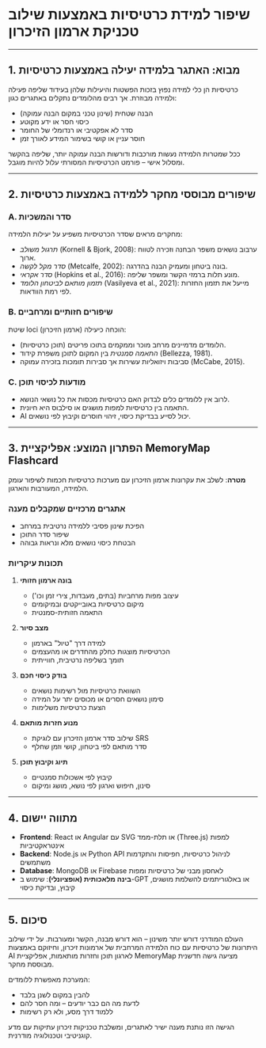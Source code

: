# שיפור למידת כרטיסיות באמצעות שילוב טכניקת ארמון הזיכרון

---

## 1. מבוא: האתגר בלמידה יעילה באמצעות כרטיסיות

כרטיסיות הן כלי למידה נפוץ בזכות הפשטות והיעילות שלהן בעידוד שליפה פעילה ולמידה מבוזרת. אך רבים מהלומדים נתקלים באתגרים כגון:

* הבנה שטחית (שינון טכני במקום הבנה עמוקה)
* כיסוי חסר או ידע מקוטע
* סדר לא אפקטיבי או רנדומלי של החומר
* חוסר עניין או קושי בשימור המידע לאורך זמן

ככל שמטרות הלמידה נעשות מורכבות ודורשות הבנה עמוקה יותר, שליפה בהקשר ומסלול אישי – פורמט הכרטיסיות המסורתי עלול להיות מוגבל.

---

## 2. שיפורים מבוססי מחקר ללמידה באמצעות כרטיסיות

### A. סדר והמשכיות

מחקרים מראים שסדר הכרטיסיות משפיע על יעילות הלמידה:

* *תרגול משולב* (Kornell & Bjork, 2008): ערבוב נושאים משפר הבחנה וזכירה לטווח ארוך.
* *סדר מקל לקשה* (Metcalfe, 2002): בונה ביטחון ומעמיק הבנה בהדרגה.
* *סדר אקראי* (Hopkins et al., 2016): מונע תלות ברמזי הקשר ומשפר שליפה.
* *תזמון מותאם לביטחון הלומד* (Vasilyeva et al., 2021): מייעל את תזמון החזרות לפי רמת הוודאות.

### B. שיפורים חזותיים ומרחביים

שיטת loci (ארמון הזיכרון) הוכחה כיעילה:

* הלומדים מדמיינים מרחב מוכר וממקמים בתוכו פריטים (תוכן כרטיסיות).
* *התאמה סמנטית* בין המקום לתוכן משפרת קידוד (Bellezza, 1981).
* סביבות ויזואליות עשירות אך סבירות תומכות בזכירה עמוקה (McCabe, 2015).

### C. מודעות לכיסוי תוכן

* לרוב אין ללומדים כלים לבדוק האם כרטיסיות מכסות את כל נושאי הנושא.
* התאמה בין כרטיסיות למפות מושגים או סילבוס היא חיונית.
* AI יכול לסייע בבדיקת כיסוי, זיהוי חוסרים וקיבוץ לפי נושאים.

---

## 3. הפתרון המוצע: אפליקציית MemoryMap Flashcard

**מטרה**: לשלב את עקרונות ארמון הזיכרון עם מערכות כרטיסיות חכמות לשיפור עומק הלמידה, המעורבות והארגון.

### אתגרים מרכזיים שמקבלים מענה

* הפיכת שינון פסיבי ללמידה נרטיבית במרחב
* שיפור סדר התוכן
* הבטחת כיסוי נושאים מלא ונראות גבוהה

### תכונות עיקריות

1. **בונה ארמון חזותי**

   * עיצוב מפות מרחביות (בתים, מעבדות, צירי זמן וכו')
   * מיקום כרטיסיות באובייקטים ובמיקומים
   * התאמה חזותית-סמנטית

2. **מצב סיור**

   * למידה דרך "טיול" בארמון
   * הכרטיסיות מוצגות כחלק מהחדרים או מהעצמים
   * תומך בשליפה נרטיבית, חווייתית

3. **בודק כיסוי חכם**

   * השוואת כרטיסיות מול רשימות נושאים
   * סימון נושאים חסרים או מכוסים יתר על המידה
   * הצעת כרטיסיות משלימות

4. **מנוע חזרות מותאם**

   * שילוב סדר ארמון הזיכרון עם לוגיקת SRS
   * סדר מותאם לפי ביטחון, קושי וזמן שחלף

5. **תיוג וקיבוץ תוכן**

   * קיבוץ לפי אשכולות סמנטיים
   * סינון, חיפוש וארגון לפי נושא, מושג ומיקום

---

## 4. מתווה יישום

* **Frontend**: React או Angular עם SVG או תלת-ממד (Three.js) למפות אינטראקטיביות
* **Backend**: Node.js או Python API לניהול כרטיסיות, חפיסות והתקדמות משתמשים
* **Database**: MongoDB או Firebase לאחסון מבני של כרטיסיות ומפות
* **בינה מלאכותית (אופציונלי)**: שימוש ב-GPT או באלגוריתמים להשלמת מושגים, קיבוץ, ובדיקת כיסוי

---

## 5. סיכום

העולם המודרני דורש יותר משינון – הוא דורש מבנה, הקשר ומעורבות. על ידי שילוב היתרונות של כרטיסיות עם כוח הלמידה המרחבית של ארמונות זיכרון, וחיזוקם באמצעות AI לארגון תוכן וחזרות מותאמות, אפליקציית MemoryMap מציעה גישה חדשנית מבוססת מחקר.

המערכת מאפשרת ללומדים:

* להבין במקום לשנן בלבד
* לדעת מה הם כבר יודעים – ומה חסר להם
* ללמוד דרך מסע, ולא רק רשימות

הגישה הזו נותנת מענה ישיר לאתגרים, ומשלבת טכניקות זיכרון עתיקות עם מדע קוגניטיבי וטכנולוגיה מודרנית.
